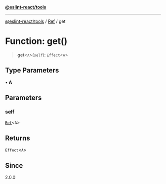 [**@eslint-react/tools**](../../../README.md)

***

[@eslint-react/tools](../../../README.md) / [Ref](../README.md) / get

# Function: get()

> **get**\<`A`\>(`self`): `Effect`\<`A`\>

## Type Parameters

• **A**

## Parameters

### self

[`Ref`](../interfaces/Ref.md)\<`A`\>

## Returns

`Effect`\<`A`\>

## Since

2.0.0
